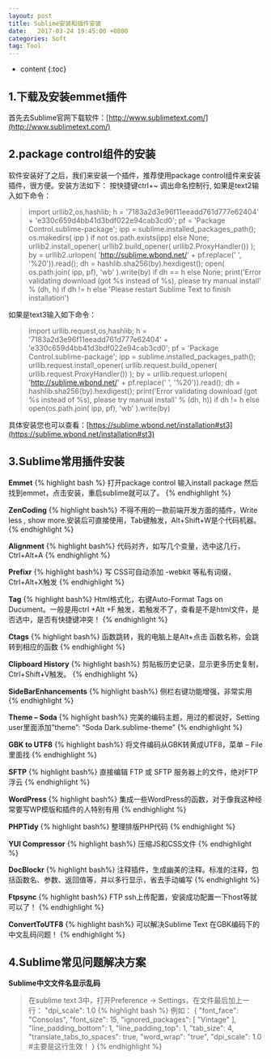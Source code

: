 ```yaml
---
layout: post
title: Sublime安装和插件安装
date:   2017-03-24 19:45:00 +0800
categories: Soft
tag: Tool
---
```


* content
{:toc}

1.下载及安装emmet插件
------------------------------------
首先去Sublime官网下载软件：[http://www.sublimetext.com/](http://www.sublimetext.com/)

2.package control组件的安装
------------------------------------
软件安装好了之后，我们来安装一个插件，推荐使用package control组件来安装插件，很方便。安装方法如下： 按快捷键ctrl+~ 调出命名控制行, 
如果是text2输入如下命令：
 
 >import urllib2,os,hashlib; h = '7183a2d3e96f11eeadd761d777e62404' + 'e330c659d4bb41d3bdf022e94cab3cd0'; pf = 'Package Control.sublime-package'; ipp = sublime.installed_packages_path(); os.makedirs( ipp ) if not os.path.exists(ipp) else None; urllib2.install_opener( urllib2.build_opener( urllib2.ProxyHandler()) ); by = urllib2.urlopen( 'http://sublime.wbond.net/' + pf.replace(' ', '%20')).read(); dh = hashlib.sha256(by).hexdigest(); open( os.path.join( ipp, pf), 'wb' ).write(by) if dh == h else None; print('Error validating download (got %s instead of %s), please try manual install' % (dh, h) if dh != h else 'Please restart Sublime Text to finish installation')

如果是text3输入如下命令：
>import urllib.request,os,hashlib; h = '7183a2d3e96f11eeadd761d777e62404' + 'e330c659d4bb41d3bdf022e94cab3cd0'; pf = 'Package Control.sublime-package'; ipp = sublime.installed_packages_path(); urllib.request.install_opener( urllib.request.build_opener( urllib.request.ProxyHandler()) ); by = urllib.request.urlopen( 'http://sublime.wbond.net/' + pf.replace(' ', '%20')).read(); dh = hashlib.sha256(by).hexdigest(); print('Error validating download (got %s instead of %s), please try manual install' % (dh, h)) if dh != h else open(os.path.join( ipp, pf), 'wb' ).write(by)

具体安装您也可以查看：[https://sublime.wbond.net/installation#st3](https://sublime.wbond.net/installation#st3)


3.Sublime常用插件安装
------------------------------------
**Emmet**
{% highlight bash %}
打开package control 输入install package 然后找到emmet，点击安装，重启sublime就可以了。
{% endhighlight %}

**ZenCoding**
{% highlight  bash%}
不得不用的一款前端开发方面的插件，Write less , show more.安装后可直接使用，Tab键触发，Alt+Shift+W是个代码机器。
{% endhighlight %}

**Alignment**
{% highlight  bash%}
代码对齐，如写几个变量，选中这几行，Ctrl+Alt+A 
{% endhighlight %}

**Prefixr**
{% highlight  bash%}
写 CSS可自动添加 -webkit 等私有词缀，Ctrl+Alt+X触发
{% endhighlight %}


**Tag**
{% highlight  bash%}
Html格式化，右键Auto-Format Tags on Ducument。一般是用ctrl +Alt +F 触发，若触发不了，查看是不是html文件，是否选中，是否有快捷键冲突！
{% endhighlight %}

**Ctags**
{% highlight  bash%}
函数跳转，我的电脑上是Alt+点击 函数名称，会跳转到相应的函数
{% endhighlight %}

**Clipboard History**
{% highlight  bash%}
剪贴板历史记录，显示更多历史复制，Ctrl+Shift+V触发。
{% endhighlight %}

**SideBarEnhancements**
{% highlight  bash%}
侧栏右键功能增强，非常实用
{% endhighlight %}

**Theme – Soda**
{% highlight  bash%}
完美的编码主题，用过的都说好，Setting user里面添加”theme”: “Soda Dark.sublime-theme”
{% endhighlight %}

**GBK to UTF8**
{% highlight  bash%}
将文件编码从GBK转黄成UTF8，菜单 – File里面找
{% endhighlight %}

**SFTP**
{% highlight  bash%}
直接编辑 FTP 或 SFTP 服务器上的文件，绝对FTP浮云
{% endhighlight %}

**WordPress**
{% highlight  bash%}
集成一些WordPress的函数，对于像我这种经常要写WP模版和插件的人特别有用
{% endhighlight %}

**PHPTidy**
{% highlight  bash%}
整理排版PHP代码
{% endhighlight %}


**YUI Compressor**
{% highlight  bash%}
压缩JS和CSS文件
{% endhighlight %}

**Doc​Blockr**
{% highlight  bash%}
注释插件，生成幽美的注释。标准的注释，包括函数名、参数、返回值等，并以多行显示，省去手动编写
{% endhighlight %}

**Ftpsync**
{% highlight  bash%}
FTP ssh上传配置，安装成功配置一下host等就可以了！
{% endhighlight %}

**ConvertToUTF8**
{% highlight  bash%}
可以解决Sublime Text 在GBK编码下的中文乱码问题！
{% endhighlight %}

4.Sublime常见问题解决方案
------------------------------------
**Sublime中文文件名显示乱码**

>在sublime text 3中，打开Preference -> Settings，在文件最后加上一行：
"dpi_scale": 1.0
{% highlight bash %}
例如：
{
"font_face": "Consolas",
"font_size": 15,
"ignored_packages":
[
"Vintage"
],
"line_padding_bottom": 1,
"line_padding_top": 1,
"tab_size": 4,
"translate_tabs_to_spaces": true,
"word_wrap": "true",
"dpi_scale": 1.0 #主要是这行生效！
}
{% endhighlight %}